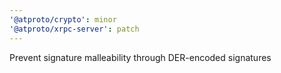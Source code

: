 ```yaml
---
'@atproto/crypto': minor
'@atproto/xrpc-server': patch
---
```


Prevent signature malleability through DER-encoded signatures
